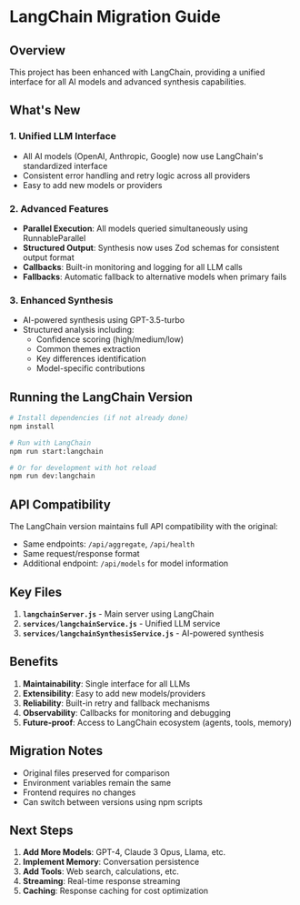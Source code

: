 # LangChain Migration Guide

## Overview

This project has been enhanced with LangChain, providing a unified interface for all AI models and advanced synthesis capabilities.

## What's New

### 1. **Unified LLM Interface**
- All AI models (OpenAI, Anthropic, Google) now use LangChain's standardized interface
- Consistent error handling and retry logic across all providers
- Easy to add new models or providers

### 2. **Advanced Features**
- **Parallel Execution**: All models queried simultaneously using RunnableParallel
- **Structured Output**: Synthesis now uses Zod schemas for consistent output format
- **Callbacks**: Built-in monitoring and logging for all LLM calls
- **Fallbacks**: Automatic fallback to alternative models when primary fails

### 3. **Enhanced Synthesis**
- AI-powered synthesis using GPT-3.5-turbo
- Structured analysis including:
  - Confidence scoring (high/medium/low)
  - Common themes extraction
  - Key differences identification
  - Model-specific contributions

## Running the LangChain Version

```bash
# Install dependencies (if not already done)
npm install

# Run with LangChain
npm run start:langchain

# Or for development with hot reload
npm run dev:langchain
```

## API Compatibility

The LangChain version maintains full API compatibility with the original:
- Same endpoints: `/api/aggregate`, `/api/health`
- Same request/response format
- Additional endpoint: `/api/models` for model information

## Key Files

1. **`langchainServer.js`** - Main server using LangChain
2. **`services/langchainService.js`** - Unified LLM service
3. **`services/langchainSynthesisService.js`** - AI-powered synthesis

## Benefits

1. **Maintainability**: Single interface for all LLMs
2. **Extensibility**: Easy to add new models/providers
3. **Reliability**: Built-in retry and fallback mechanisms
4. **Observability**: Callbacks for monitoring and debugging
5. **Future-proof**: Access to LangChain ecosystem (agents, tools, memory)

## Migration Notes

- Original files preserved for comparison
- Environment variables remain the same
- Frontend requires no changes
- Can switch between versions using npm scripts

## Next Steps

1. **Add More Models**: GPT-4, Claude 3 Opus, Llama, etc.
2. **Implement Memory**: Conversation persistence
3. **Add Tools**: Web search, calculations, etc.
4. **Streaming**: Real-time response streaming
5. **Caching**: Response caching for cost optimization